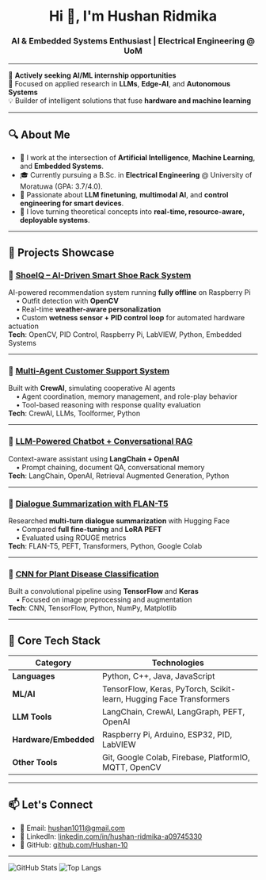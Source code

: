 <!-- Profile banner (optional): You can upload a banner image to your repo and use it here -->
<!-- <img src="banner.png" alt="Banner" /> -->

<h1 align="center">Hi 👋, I'm Hushan Ridmika</h1>
<h3 align="center">AI & Embedded Systems Enthusiast | Electrical Engineering @ UoM</h3>

---

🎯 **Actively seeking AI/ML internship opportunities**  
🔬 Focused on applied research in **LLMs**, **Edge-AI**, and **Autonomous Systems**  
💡 Builder of intelligent solutions that fuse **hardware and machine learning**

---

## 🔍 About Me

- 🧠 I work at the intersection of **Artificial Intelligence**, **Machine Learning**, and **Embedded Systems**.
- 🎓 Currently pursuing a B.Sc. in **Electrical Engineering** @ University of Moratuwa (GPA: 3.7/4.0).
- 💬 Passionate about **LLM finetuning**, **multimodal AI**, and **control engineering for smart devices**.
- 🔧 I love turning theoretical concepts into **real-time, resource-aware, deployable systems**.

---

## 🚀 Projects Showcase

### 🎯 [ShoeIQ – AI-Driven Smart Shoe Rack System](#)
AI-powered recommendation system running **fully offline** on Raspberry Pi  
&nbsp;&nbsp;&nbsp;&nbsp;• Outfit detection with **OpenCV**  
&nbsp;&nbsp;&nbsp;&nbsp;• Real-time **weather-aware personalization**  
&nbsp;&nbsp;&nbsp;&nbsp;• Custom **wetness sensor + PID control loop** for automated hardware actuation  
**Tech**: OpenCV, PID Control, Raspberry Pi, LabVIEW, Python, Embedded Systems

---

### 🤖 [Multi-Agent Customer Support System](#)
Built with **CrewAI**, simulating cooperative AI agents  
&nbsp;&nbsp;&nbsp;&nbsp;• Agent coordination, memory management, and role-play behavior  
&nbsp;&nbsp;&nbsp;&nbsp;• Tool-based reasoning with response quality evaluation  
**Tech**: CrewAI, LLMs, Toolformer, Python

---

### 💬 [LLM-Powered Chatbot + Conversational RAG](#)
Context-aware assistant using **LangChain + OpenAI**  
&nbsp;&nbsp;&nbsp;&nbsp;• Prompt chaining, document QA, conversational memory  
**Tech**: LangChain, OpenAI, Retrieval Augmented Generation, Python

---

### 🧪 [Dialogue Summarization with FLAN-T5](#)
Researched **multi-turn dialogue summarization** with Hugging Face  
&nbsp;&nbsp;&nbsp;&nbsp;• Compared **full fine-tuning** and **LoRA PEFT**  
&nbsp;&nbsp;&nbsp;&nbsp;• Evaluated using ROUGE metrics  
**Tech**: FLAN-T5, PEFT, Transformers, Python, Google Colab

---

### 🧬 [CNN for Plant Disease Classification](#)
Built a convolutional pipeline using **TensorFlow** and **Keras**  
&nbsp;&nbsp;&nbsp;&nbsp;• Focused on image preprocessing and augmentation  
**Tech**: CNN, TensorFlow, Python, NumPy, Matplotlib

---

## 🧠 Core Tech Stack

| Category | Technologies |
|---------|--------------|
| **Languages** | Python, C++, Java, JavaScript |
| **ML/AI** | TensorFlow, Keras, PyTorch, Scikit-learn, Hugging Face Transformers |
| **LLM Tools** | LangChain, CrewAI, LangGraph, PEFT, OpenAI |
| **Hardware/Embedded** | Raspberry Pi, Arduino, ESP32, PID, LabVIEW |
| **Other Tools** | Git, Google Colab, Firebase, PlatformIO, MQTT, OpenCV |

---

## 📫 Let's Connect

- 📧 Email: [hushan1011@gmail.com](mailto:hushan1011@gmail.com)
- 🔗 LinkedIn: [linkedin.com/in/hushan-ridmika-a09745330](https://linkedin.com/in/hushan-ridmika-a09745330)
- 🧠 GitHub: [github.com/Hushan-10](https://github.com/Hushan-10)

---

![GitHub Stats](https://github-readme-stats.vercel.app/api?username=Hushan-10&show_icons=true&theme=radical)
![Top Langs](https://github-readme-stats.vercel.app/api/top-langs/?username=Hushan-10&layout=compact&theme=radical)

